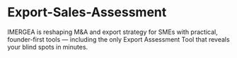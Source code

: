 # Export-Sales-Assessment
IMERGEA is reshaping M&amp;A and export strategy for SMEs with practical, founder-first tools — including the only Export Assessment Tool that reveals your blind spots in minutes.

